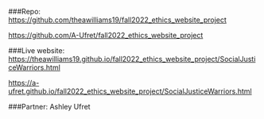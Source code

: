 ###Repo:
https://github.com/theawilliams19/fall2022_ethics_website_project

https://github.com/A-Ufret/fall2022_ethics_website_project

###Live website:
https://theawilliams19.github.io/fall2022_ethics_website_project/SocialJusticeWarriors.html

https://a-ufret.github.io/fall2022_ethics_website_project/SocialJusticeWarriors.html

###Partner: Ashley Ufret
